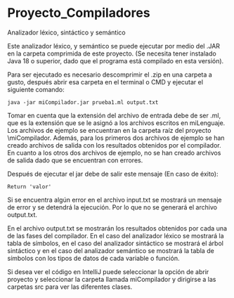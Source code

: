 # Proyecto_Compiladores
Analizador léxico, sintáctico y semántico

Este analizador léxico, y semántico se puede ejecutar por medio del .JAR en la carpeta comprimida de este proyecto.
(Se necesita tener instalado Java 18 o superior, dado que el programa está compilado en esta versión).

Para ser ejecutado es necesario descomprimir el .zip en una carpeta a gusto, 
después abrir esa carpeta en el terminal o CMD y ejecutar el siguiente comando:

```
java -jar miCompilador.jar prueba1.ml output.txt
```

Tomar en cuenta que la extensión del archivo de entrada debe de ser .ml, que es la extensión que se le asignó a los
archivos escritos en miLenguaje. Los archivos de ejemplo se encuentran en la carpeta raíz del proyecto \miCompilador.
Además, para los primeros dos archivos de ejemplo se han creado archivos de salida con los resultados obtenidos por el
compilador. En cuanto a los otros dos archivos de ejemplo, no se han creado archivos de salida dado que se encuentran
con errores.

Después de ejecutar el jar debe de salir este mensaje (En caso de éxito):

```
Return 'valor'
```

Si se encuentra algún error en el archivo input.txt se mostrará un mensaje de error y se detendrá la ejecución. Por lo
que no se generará el archivo output.txt.

En el archivo output.txt se mostrarán los resultados obtenidos por cada una de las fases del compilador. En el caso del
analizador léxico se mostrará la tabla de símbolos, en el caso del analizador sintáctico se mostrará el árbol sintáctico
y en el caso del analizador semántico se mostrará la tabla de símbolos con los tipos de datos de cada variable o función.

Si desea ver el código en IntelliJ puede seleccionar la opción de abrir proyecto y seleccionar la carpeta llamada
miCompilador y dirigirse a las carpetas src para ver las diferentes clases.

